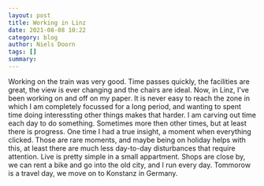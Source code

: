 ```yaml
---
layout: post
title: Working in Linz
date: 2021-08-08 10:22
category: blog
author: Niels Doorn
tags: []
summary: 
---
```


Working on the train was very good.
Time passes quickly, the facilities are great, the view is ever changing and the chairs are ideal.
Now, in Linz, I've been working on and off on my paper.
It is never easy to reach the zone in which I am completely focussed for a long period, and wanting to spent time doing interessting other things makes that harder.
I am carving out time each day to do something.
Sometimes more then other times, but at least there is progress.
One time I had a true insight, a moment when everything clicked.
Those are rare moments, and maybe being on holiday helps with this, at least there are much less day-to-day disturbances that require attention.
Live is pretty simple in a small appartment.
Shops are close by, we can rent a bike and go into the old city, and I run every day.
Tommorow is a travel day, we move on to Konstanz in Germany.